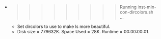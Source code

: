* >>>>>>>>> Running inst-min-con-dircolors.sh ...
  * Set dircolors to use  to make ls more beautiful.
  * Disk size = 779632K. Space Used = 28K. Runtime = 00:00:00:01.
